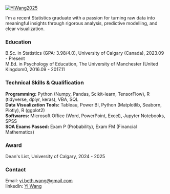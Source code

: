 

[![YiWang2025](https://img.shields.io/badge/YiWang2025-github-blue?logo=github)](https://github.com/YiWang2025)

I'm a recent Statistics graduate with a passion for turning raw data into meaningful insights through rigorous analysis, predictive modelling, and clear visualization.




### Education
B.Sc. in Statistics (GPA: 3.98/4.0), University of Calgary (Canada), 2023.09 - Present\
M.Ed. in Psychology of Education, The University of Manchester (United Kingdom0, 2016.09 - 2017.11




### Technical Skills & Qualification
**Programming:** Python (Numpy, Pandas, Scikit-learn, TensorFlow), R (tidyverse, dplyr, keras), VBA, SQL\
**Data Visualization Tools:** Tableau, Power BI, Python (Matplotlib, Seaborn, Plotly), R (ggplot2)\
**Softwares:** Microsoft Office (Word, PowerPoint, Excel), Jupyter Notebooks, SPSS\
**SOA Exams Passed:** Exam P (Probability), Exam FM (Financial Mathematics)




### Award
Dean's List, University of Calgary, 2024 - 2025




### Contact
Email: [yi.beth.wang@gmail.com](mailto:yi.beth.wang@gmail.com)\
linkedIn: [Yi Wang](https://www.linkedin.com/in/yi-wang-922521323)

